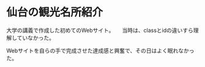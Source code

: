 # 仙台の観光名所紹介

大学の講義で作成した初めてのWebサイト。　　当時は、classとidの違いすら理解していなかった。

Webサイトを自らの手で完成させた達成感と興奮で、その日はよく眠れなかった。
